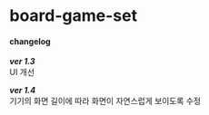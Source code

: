 # board-game-set
#### changelog 
***ver 1.3***  
UI 개선  
  
***ver 1.4***  
기기의 화면 길이에 따라 화면이 자연스럽게 보이도록 수정
